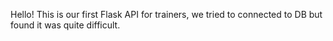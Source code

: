 Hello! This is our first Flask API for trainers, we tried to connected to DB but found it was quite difficult.